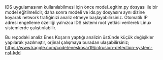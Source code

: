 IDS uygulamasının kullanılabilmesi için önce model_egitim.py dosyası ile bir model eğitilmelidir, daha sonra modeli ve ids.py dosyasını aynı dizine koyarak network trafiğinizi analiz etmeye başlayabilirsiniz. Otomatik IP adresi engelleme özelliği yalnızca IDS sistemi root yetkisi verilerek Linux sistemlerde çalıştırılabilir.

Bu repodaki analiz Enes Koşarın yaptığı analizin üstünde küçük değişikler yapılarak yazılmıştır, orjinal çalışmaya buradan ulaşabilirsiniz; https://www.kaggle.com/code/eneskosar19/intrusion-detection-system-nsl-kdd
